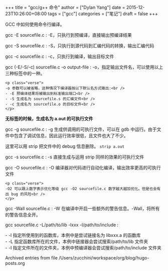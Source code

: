 +++
title = "gcc/g++ 命令"
author = ["Dylan Yang"]
date = 2015-12-23T10:26:00+08:00
tags = ["gcc"]
categories = ["笔记"]
draft = false
+++

GCC 中如何使用命令行编译。

gcc -E sourcefile.c
: -E，只执行到预编译，直接输出预编译结果


gcc -S sourcefile.c
: -S，只执行到源代码到汇编代码的转换，输出汇编代码

gcc -c sourcefile.c
: -c，只执行到编译，输出目标文件

gcc (-E/-S/-c) sourcefile.c -o output-file
: -o，指定输出文件名，可以使用以上三种标签中的一种。

    <p class="verse">
    -o 参数可以被省略，这种情况下编译器按以下默认名方式输出:<br />
    - -E 预编译结果将被输出到标准输出端口<br />
    - -S 生成名为 sourcefile.s 的汇编文件<br />
    - -c 生成名为 sourcefile.o 的目标文件<br />
    </p>

**无标签的时候，生成名为 a.out 的可执行文件**

gcc -g sourcefile.c
: -g 生成供调用的可执行文件，可以在 gdb 中运行。由于文件中包含了调试信息，因此运行效率很低，且文件也大了不少。

这里可以用 strip 把文件中的 debug 信息删除。 `strip a.out`

gcc -s sourcefile.c
: -s 直接生成与运用 strip 同样的效果的可执行文件


gcc -O sourcefile.c
: -O 编译器对代码进行自动化编译，输出效率更高的可执行文件

    <p class="verse">
    -O2 可以跟上数字表示优化等级 gcc -O2 sourcefile.c 数字越大越加优化。但是也会有出 bug 的风险<br />
    </p>


gcc -Wall sourcefile.c
: -W 在编译中开启一些额外的警告信息。-Wall，将所有的警告信息全开。


gcc sourcefile.c -L/path/to/lib -lxxx -l/path/to/include
: <p class="verse">
    - -l 指定所使用到的函数库，本例中是尝试链接名为 libxxx.a 的函数库<br />
    - -L 指定函数库所在的文件，本例中链接器会尝试搜索/path/to/lib 文件夹<br />
    - -I 指定文件所在的文件夹，本例中预编译器会尝试搜索/path/to/include 文件夹<br />
    </p>

Archived entries from file /Users/zucchini/workspace/org/blog/hugo-posts.org
